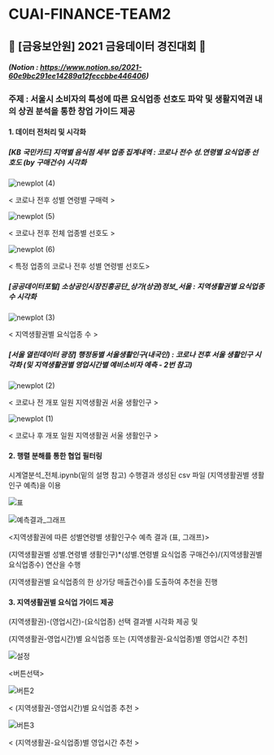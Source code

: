 # CUAI-FINANCE-TEAM2
## 🍋 [금융보안원] 2021 금융데이터 경진대회 🍋
##### (Notion : https://www.notion.so/2021-60e9bc291ee14289a12feccbbe446406)

### 주제 : 서울시 소비자의 특성에 따른 요식업종 선호도 파악 및 생활지역권 내의 상권 분석을 통한 창업 가이드 제공
#### 1. 데이터 전처리 및 시각화
##### [KB 국민카드] 지역별 음식점 세부 업종 집계내역 : 코로나 전수 성.연령별 요식업종 선호도 (by 구매건수) 시각화
![newplot (4)](https://user-images.githubusercontent.com/77157003/131252267-c7f70e68-61e4-430e-9ab2-db5f06c2ca59.png)


< 코로나 전후 성별 연령별 구매력 >


![newplot (5)](https://user-images.githubusercontent.com/77157003/131252286-84000fc8-b1cd-49d9-8988-449237a854e6.png)


< 코로나 전후 전체 업종별 선호도 >


![newplot (6)](https://user-images.githubusercontent.com/77157003/131252307-5ebbf340-94b0-4908-8825-61135d43723d.png)


< 특정 업종의 코로나 전후 성별 연령별 선호도>




##### [공공데이터포털] 소상공인시장진흥공단_상가(상권)정보_서울 : 지역생활권별 요식업종 수 시각화
![newplot (3)](https://user-images.githubusercontent.com/77157003/131252250-bbbffc6e-f29b-4df0-a773-7482d2d35a89.png)


< 지역생활권별 요식업종 수 >

##### [서울 열린데이터 광장] 행정동별 서울생활인구(내국인) : 코로나 전후 서울 생활인구 시각화 (및 지역생활권별 영업시간별 예비소비자 예측 - 2번 참고) 
![newplot (2)](https://user-images.githubusercontent.com/77157003/131252219-21a19614-298f-4b8c-bfc2-c64cddc9a580.png)


< 코로나 전 개포 일원 지역생활권 서울 생활인구 >


![newplot (1)](https://user-images.githubusercontent.com/77157003/131252225-563313bd-12dd-4efc-af73-6651a99398e1.png)


< 코로나 후 개포 일원 지역생활권 서울 생활인구 >




#### 2. 행렬 분해를 통한 협업 필터링


시계열분석_전체.ipynb(밑의 설명 참고) 수행결과 생성된 csv 파일 (지역생활권별 생활인구 예측)을 이용



![표](https://user-images.githubusercontent.com/80053493/131254336-87d203ee-de63-4fbf-abc7-8fa747daf68e.png)

![예측결과_그래프](https://user-images.githubusercontent.com/80053493/131254291-b0c8f88b-df48-4ae4-913c-e1aca0bfbc0d.png)


<지역생활권에 따른 성별연령별 생활인구수 예측 결과 (표, 그래프)>



(지역생활권별 성별.연령별 생활인구)*(성별.연령별 요식업종 구매건수)/(지역생활권별 요식업종수) 연산을 수행


(지역생활권별 요식업종의 한 상가당 매출건수)를 도출하여 추천을 진행




#### 3. 지역생활권별 요식업 가이드 제공
(지역생활권)-(영업시간)-(요식업종) 선택 결과별 시각화 제공 및 

(지역생활권-영업시간)별 요식업종 또는 (지역생활권-요식업종)별 영업시간 추천]


![설정](https://user-images.githubusercontent.com/77157003/131253393-f1bd5d91-b08d-42e7-8138-7c22b9058562.PNG)


<버튼선택>


![버튼2](https://user-images.githubusercontent.com/77157003/131253371-a9c1c695-2ae9-4d80-bd10-4e383aac7ed2.PNG)


< (지역생활권-영업시간)별 요식업종 추천 >


![버튼3](https://user-images.githubusercontent.com/77157003/131253365-589262bd-a20c-416f-a962-b3cd5052cd67.PNG)


< (지역생활권-요식업종)별 영업시간 추천 >


